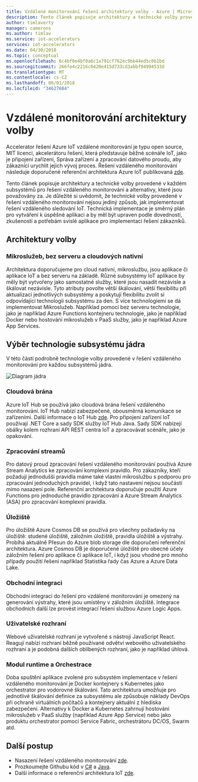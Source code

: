 ```yaml
---
title: Vzdálené monitorování řešení architektury volby - Azure | Microsoft Docs
description: Tento článek popisuje architektury a technické volby provedené v vzdálené monitorování
author: timlaverty
manager: camerons
ms.author: timlav
ms.service: iot-accelerators
services: iot-accelerators
ms.date: 04/30/2018
ms.topic: conceptual
ms.openlocfilehash: 6c4bf0e4bf0a6c1a791cf762ec9bb44ed5c0b1bd
ms.sourcegitcommit: 266fe4c2216c0420e415d733cd3abbf94994533d
ms.translationtype: MT
ms.contentlocale: cs-CZ
ms.lasthandoff: 06/01/2018
ms.locfileid: "34627684"
---
```

# <a name="remote-monitoring-architectural-choices"></a>Vzdálené monitorování architektury volby

Accelerator řešení Azure IoT vzdálené monitorování je typu open source, MIT licenci, akcelerátoru řešení, která představuje běžné scénáře IoT, jako je připojení zařízení, Správa zařízení a zpracování datového proudu, aby zákazníci urychlit jejich vývoj proces.  Řešení vzdáleného monitorování následuje doporučené referenční architektura Azure IoT publikovaná [zde](https://aka.ms/iotrefarchitecture).  

Tento článek popisuje architektury a technické volby provedené v každém subsystémů pro řešení vzdáleného monitorování a alternativy, které jsou považovány za.  Je důležité si uvědomit, že technické volby provedené v řešení vzdáleného monitorování nejsou jediný způsob, jak implementovat řešení vzdáleného sledování IoT.  Technická implementace je směrný plán pro vytváření k úspěšné aplikaci a by měl být upraven podle dovedností, zkušeností a potřebám svislé aplikace pro implementaci řešení zákazníků.

## <a name="architectural-choices"></a>Architektury volby

### <a name="microservices-serverless-and-cloud-native"></a>Mikroslužeb, bez serveru a cloudových nativní

Architektura doporučujeme pro cloud nativní, mikroslužbu, jsou aplikace či aplikace IoT a bez serveru na základě.  Různé subsystémy IoT aplikace by měly být vytvořeny jako samostatné služby, které jsou nasadit nezávisle a škálovat nezávisle.  Tyto atributy povolte větší škálování, větší flexibilitu při aktualizaci jednotlivých subsystémy a poskytují flexibilitu zvolit si odpovídající technologii subsystému za den.  S více technologiemi se dá implementovat Mikroslužeb. Například pomocí bez serveru technologie, jako je například Azure Functions kontejneru technologie, jako je například Docker nebo hostování mikroslužeb v PaaS služby, jako je například Azure App Services.

## <a name="core-subsystem-technology-choices"></a>Výběr technologie subsystému jádra

V této části podrobně technologie volby provedené v řešení vzdáleného monitorování pro každou subsystémů jádra.

![Diagram jádra](./media/iot-accelerators-remote-monitoring-architectural-choices/subsystem.png) 

### <a name="cloud-gateway"></a>Cloudová brána
Azure IoT Hub se používá jako cloudová brána řešení vzdáleného monitorování.  IoT Hub nabízí zabezpečené, obousměrná komunikace se zařízeními. Další informace o IoT Hub [zde](https://azure.microsoft.com/services/iot-hub/). Pro připojení zařízení IoT používají .NET Core a sady SDK služby IoT Hub Java.  Sady SDK nabízejí obálky kolem rozhraní API REST centra IoT a zpracovávat scénáře, jako je opakování.

### <a name="stream-processing"></a>Zpracování streamů
Pro datový proud zpracování řešení vzdáleného monitorování používá Azure Stream Analytics ke zpracování komplexní pravidlo.  Pro zákazníky, kteří požadují jednodušší pravidla máme také vlastní mikroslužbu s podporou pro zpracování jednoduchých pravidel, i když tato nastavení nejsou součástí mimo nasazení pole. Referenční architektura doporučuje použití Azure Functions pro jednoduché pravidlo zpracování a Azure Stream Analytics (ASA) pro zpracování komplexní pravidla.  

### <a name="storage"></a>Úložiště
Pro úložiště Azure Cosmos DB se používá pro všechny požadavky na úložiště: studené úložiště, záložním úložiště, pravidla úložiště a výstrahy. Probíhá aktuálně Přesun do Azure blob storage dle doporučení referenční architektura.  Azure Cosmos DB je doporučené úložiště pro obecné účely záložním řešení pro aplikace či aplikace IoT, i když jsou vhodné pro mnoho případy použití řešení například Statistika řady čas Azure a Azure Data Lake.

### <a name="business-integration"></a>Obchodní integraci
Obchodní integraci do řešení pro vzdálené monitorování je omezený na generování výstrahy, které jsou umístěny v záložním úložiště. Integrace obchodních další lze provést integrací řešení službou Azure Logic Apps.

### <a name="user-interface"></a>Uživatelské rozhraní
Webové uživatelské rozhraní je vytvořené s nástroji JavaScript React.  Reagují nabízí rozhraní běžně používané odvětví webového uživatelského rozhraní a je podobná dalších oblíbených rozhraní, jako je například úhlová.  

### <a name="runtime-and-orchestration"></a>Modul runtime a Orchestrace
Doba spuštění aplikace zvolené pro subsystém implementace v řešení vzdáleného monitorování je Docker kontejnery s Kubernetes jako orchestrator pro vodorovné škálování.  Tato architektura umožňuje pro jednotlivé škálování definice za subsystému ale způsobuje náklady DevOps při ochraně virtuálních počítačů a kontejnery aktuální z hlediska zabezpečení.  Alternativy k Docker a Kubernetes zahrnují hostování mikroslužeb v PaaS služby (například Azure App Service) nebo jako produktu orchestrator pomocí Service Fabric, orchestrátoru DC/OS, Swarm atd.

## <a name="next-steps"></a>Další postup
* Nasazení řešení vzdáleného monitorování [zde](https://www.azureiotsolutions.com/).
* Prozkoumejte Githubu kód v [C#](https://github.com/Azure/azure-iot-pcs-remote-monitoring-dotnet/) a [Java](https://github.com/Azure/azure-iot-pcs-remote-monitoring-java/).  
* Další informace o referenční architektura IoT [zde](https://aka.ms/iotrefarchitecture).
